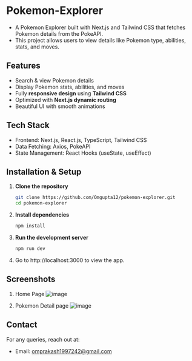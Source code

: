 # Pokemon-Explorer
- A Pokemon Explorer built with Next.js and Tailwind CSS that fetches Pokemon details from the PokeAPI.
- This project allows users to view details like Pokemon type, abilities, stats, and moves.

##  Features
-  Search & view Pokemon details
-  Display Pokemon stats, abilities, and moves
-  Fully **responsive design** using **Tailwind CSS**
-  Optimized with **Next.js dynamic routing**
-  Beautiful UI with smooth animations

## Tech Stack
- Frontend: Next.js, React.js, TypeScript, Tailwind CSS
- Data Fetching: Axios, PokeAPI
- State Management: React Hooks (useState, useEffect)

## Installation & Setup

1. **Clone the repository**
   ```sh
   git clone https://github.com/Omgupta12/pokemon-explorer.git
   cd pokemon-explorer
   
2. **Install dependencies**
   ```sh
   npm install
   
3. **Run the development server**
   ```sh
   npm run dev
4. Go to http://localhost:3000 to view the app.

## Screenshots
1.  Home Page
   ![image](https://github.com/user-attachments/assets/b906ee7a-9505-4a52-ab8d-6bb930eee094)

2.  Pokemon Detail page
   ![image](https://github.com/user-attachments/assets/350c11b2-1b45-4e0e-a0b4-a611e5e0c263)
 

## Contact
For any queries, reach out at:
- Email: omprakash1997242@gmail.com

